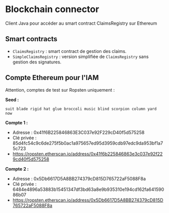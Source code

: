 # Blockchain connector

Client Java pour accéder au smart contract ClaimsRegistry sur Ethereum

## Smart contracts

- `ClaimsRegistry` : smart contract de gestion des claims.
- `SimpleClaimsRegistry` : version simplifiée de `ClaimsRegistry` sans gestion des signatures.


## Compte Ethereum pour l'IAM

Attention, comptes de test sur Ropsten uniquement :

**Seed :**

`suit blade rigid hat glue broccoli music blind scorpion column yard now`

**Compte 1 :**
- Adresse : 0x41f6B225846863E3C037e92F229cD40f5d575258
- Clé privée : 85d4fc54c9c6de275f5b0ac1a975657ed95d3959cdb97edc9da953bf1a75c723
- https://ropsten.etherscan.io/address/0x41f6b225846863e3c037e92f229cd40f5d575258

**Compte 2 :**
- Adresse : 0x5Db6617D5A8BB274379cD815D765722aF5088F8a
- Clé privée : 6484e4896a53883b15451347df3bd63a8e9b935310e194cd162fa64159086b07
- https://ropsten.etherscan.io/address/0x5Db6617D5A8BB274379cD815D765722aF5088F8a